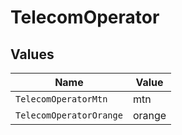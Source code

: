 # TelecomOperator


## Values

| Name                    | Value                   |
| ----------------------- | ----------------------- |
| `TelecomOperatorMtn`    | mtn                     |
| `TelecomOperatorOrange` | orange                  |